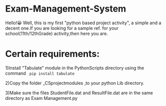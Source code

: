 # Exam-Management-System

Hello!😀
 Well, this is my first "python based project activity", a simple and a decent one.If you are looking for a sample ref. for your school(11th/12thGrade) activity,then here you are.




# Certain requirements:

1)Install "Tabulate" module in the PythonScripts directory using the command ``` pip install tabulate```

2)Copy the folder _CSprojectmodules ,to your python Lib directory.

3)Make sure the files StudentFile.dat and ResultFile.dat are in the same directory as Exam Management.py


